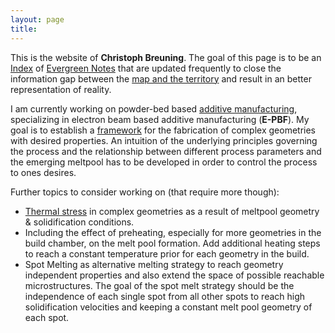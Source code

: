 ```yaml
---
layout: page
title: 
---
```


This is the website of **Christoph Breuning**. The goal of this page is to be an [Index](https://clearerthinkingpodcast.com/?ep=039) of  [Evergreen Notes](https://notes.andymatuschak.org/Evergreen_notes) that are updated frequently to close the information gap between the [map and the territory](https://en.wikipedia.org/wiki/Map%E2%80%93territory_relation) and result in an better representation of reality.

I am currently working on powder-bed based [additive manufacturing](https://en.wikipedia.org/wiki/3D_printing), specializing in electron beam based additive manufacturing (**E-PBF**). My goal is to establish a [framework](https://theexitstrategy.github.io/framework) for the fabrication of complex geometries with desired properties. An intuition of the underlying principles governing the process and the relationship between different process parameters and the emerging meltpool has to be developed in order to control the process to ones desires.

Further topics to consider working on (that require more though):

- [Thermal stress](https://sci-hub.st/https://doi.org/10.4028/www.scientific.net/MSF.762.224) in complex geometries as a result of meltpool geometry & solidification conditions.
- Including the effect of preheating, especially for more geometries in the build chamber, on the melt pool formation. Add additional heating steps to reach a constant temperature prior for each geometry in the build.
- Spot Melting as alternative melting strategy to reach geometry independent properties and also extend the space of possible reachable microstructures. The goal of the spot melt strategy should be the independence of each single spot from all other spots to reach high solidification velocities and keeping a constant melt pool geometry of each spot.

